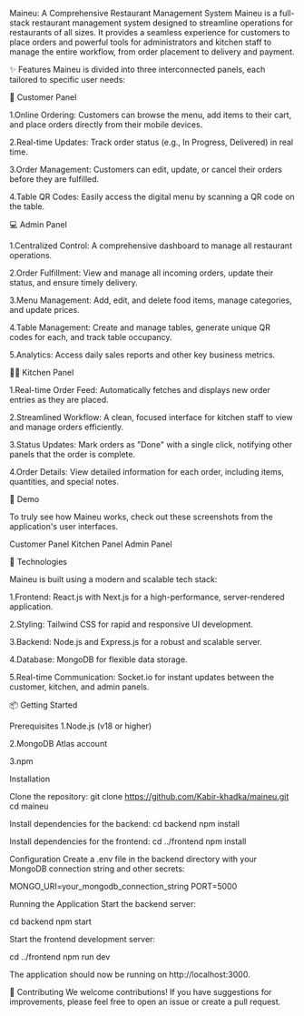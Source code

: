 Maineu: A Comprehensive Restaurant Management System
Maineu is a full-stack restaurant management system designed to streamline operations for restaurants of all sizes. It provides a seamless experience for customers to place orders and powerful tools for administrators and kitchen staff to manage the entire workflow, from order placement to delivery and payment.

✨ Features
Maineu is divided into three interconnected panels, each tailored to specific user needs:

📱 Customer Panel

1.Online Ordering: Customers can browse the menu, add items to their cart, and place orders directly from their mobile devices.

2.Real-time Updates: Track order status (e.g., In Progress, Delivered) in real time.

3.Order Management: Customers can edit, update, or cancel their orders before they are fulfilled.

4.Table QR Codes: Easily access the digital menu by scanning a QR code on the table.

💻 Admin Panel

1.Centralized Control: A comprehensive dashboard to manage all restaurant operations.

2.Order Fulfillment: View and manage all incoming orders, update their status, and ensure timely delivery.

3.Menu Management: Add, edit, and delete food items, manage categories, and update prices.

4.Table Management: Create and manage tables, generate unique QR codes for each, and track table occupancy.

5.Analytics: Access daily sales reports and other key business metrics.

👨‍🍳 Kitchen Panel

1.Real-time Order Feed: Automatically fetches and displays new order entries as they are placed.

2.Streamlined Workflow: A clean, focused interface for kitchen staff to view and manage orders efficiently.

3.Status Updates: Mark orders as "Done" with a single click, notifying other panels that the order is complete.

4.Order Details: View detailed information for each order, including items, quantities, and special notes.

📸 Demo

To truly see how Maineu works, check out these screenshots from the application's user interfaces.

Customer Panel
Kitchen Panel
Admin Panel


🚀 Technologies

Maineu is built using a modern and scalable tech stack:

1.Frontend: React.js with Next.js for a high-performance, server-rendered application.

2.Styling: Tailwind CSS for rapid and responsive UI development.

3.Backend: Node.js and Express.js for a robust and scalable server.

4.Database: MongoDB for flexible data storage.

5.Real-time Communication: Socket.io for instant updates between the customer, kitchen, and admin panels.

📦 Getting Started

Prerequisites
1.Node.js (v18 or higher)

2.MongoDB Atlas account

3.npm

Installation

Clone the repository:
git clone https://github.com/Kabir-khadka/maineu.git
cd maineu

Install dependencies for the backend:
cd backend
npm install

Install dependencies for the frontend:
cd ../frontend
npm install

Configuration
Create a .env file in the backend directory with your MongoDB connection string and other secrets:

MONGO_URI=your_mongodb_connection_string
PORT=5000

Running the Application
Start the backend server:

cd backend
npm start

Start the frontend development server:

cd ../frontend
npm run dev

The application should now be running on http://localhost:3000.

🤝 Contributing
We welcome contributions! If you have suggestions for improvements, please feel free to open an issue or create a pull request.
